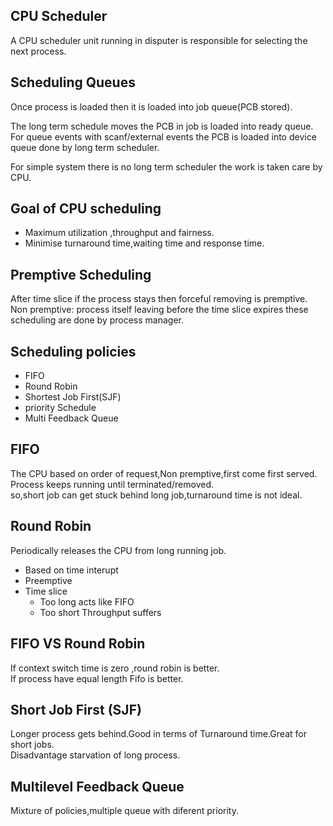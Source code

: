 ## CPU Scheduler
A CPU scheduler unit running in disputer is responsible for selecting the next process. 

## Scheduling Queues
Once process is loaded then it is loaded into job queue(PCB stored).  
 
The long term schedule moves the PCB in job is loaded into ready queue.   
For queue events with scanf/external events the PCB is loaded into device queue done by long term scheduler.  

For simple system there is no long term scheduler the work is taken care by CPU.

## Goal of CPU scheduling  
- Maximum utilization ,throughput and fairness.  
- Minimise turnaround time,waiting time and response time.

## Premptive Scheduling
After time slice if the process stays then forceful removing is premptive.  
Non premptive: 
process itself leaving before the time slice expires these scheduling are done by process manager.   

## Scheduling policies
- FIFO
- Round Robin
- Shortest Job First(SJF)
- priority Schedule
- Multi Feedback Queue

## FIFO

The CPU based on order of request,Non premptive,first come first served.  
Process keeps running until terminated/removed.  
so,short job can get stuck behind long job,turnaround time is not ideal.

## Round Robin

Periodically releases the CPU from long running job.
- Based on time interupt
- Preemptive
- Time slice
    - Too long acts like FIFO
    - Too short Throughput suffers
 
## FIFO VS Round Robin

If context switch time is zero ,round robin is better.  
If process have equal length Fifo is better.

## Short Job First (SJF)

Longer process gets behind.Good in terms of Turnaround time.Great for short jobs.  
Disadvantage starvation of long process.  

## Multilevel Feedback Queue

Mixture of policies,multiple queue with diferent priority.  


